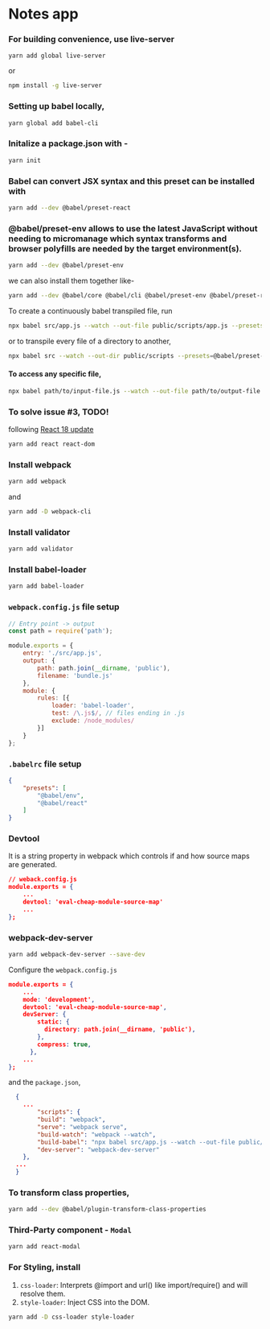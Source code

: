 # Notes app

### For building convenience, use live-server
```
yarn add global live-server
```

or
```sh
npm install -g live-server
```

### Setting up babel locally,
```sh
yarn global add babel-cli
```

### Initalize a package.json with -
```sh
yarn init
```

### Babel can convert JSX syntax and this preset can be installed with
```sh
yarn add --dev @babel/preset-react
```
### @babel/preset-env allows to use the latest JavaScript without needing to micromanage which syntax transforms and browser polyfills are needed by the target environment(s).
```sh
yarn add --dev @babel/preset-env
```

we can also install them together like- 
```sh
yarn add --dev @babel/core @babel/cli @babel/preset-env @babel/preset-react
```

To create a continuously babel transpiled file, run
```sh
npx babel src/app.js --watch --out-file public/scripts/app.js --presets=@babel/preset-env,@babel/preset-react
```
or to transpile every file of a directory to another,
```sh
npx babel src --watch --out-dir public/scripts --presets=@babel/preset-env,@babel/preset-react
```

#### To access any specific file,
```sh
npx babel path/to/input-file.js --watch --out-file path/to/output-file.js --presets=@babel/preset-env,@babel/preset-react
```

### To solve issue #3, TODO! 

following [React 18 update](https://react.dev/blog/2022/03/08/react-18-upgrade-guide#updates-to-client-rendering-apis)
```sh
yarn add react react-dom
```

### Install webpack
```sh
yarn add webpack
```
and
```sh
yarn add -D webpack-cli
``` 

### Install validator
```sh
yarn add validator
```

### Install babel-loader
```sh
yarn add babel-loader
```

### `webpack.config.js` file setup
```js
// Entry point -> output
const path = require('path');

module.exports = {
    entry: './src/app.js',
    output: {
        path: path.join(__dirname, 'public'),
        filename: 'bundle.js'
    },
    module: {
        rules: [{
            loader: 'babel-loader',
            test: /\.js$/, // files ending in .js
            exclude: /node_modules/
        }]
    }
};

```

### `.babelrc` file setup
```json
{
    "presets": [
        "@babel/env",
        "@babel/react"
    ]
}
```

### Devtool
It is a string property in webpack which controls if and how source maps are generated.
```json
// weback.config.js
module.exports = {
    ...
    devtool: 'eval-cheap-module-source-map'
    ...
};
```

### webpack-dev-server
```sh
yarn add webpack-dev-server --save-dev
```

Configure the `webpack.config.js`
```json
module.exports = {
    ...
    mode: 'development',
    devtool: 'eval-cheap-module-source-map',
    devServer: {
        static: {
          directory: path.join(__dirname, 'public'),
        },
        compress: true,
      },
    ...
};
```

and the `package.json`,
```json
  {
    ...
        "scripts": {
        "build": "webpack",
        "serve": "webpack serve",
        "build-watch": "webpack --watch",
        "build-babel": "npx babel src/app.js --watch --out-file public/scripts/app.js --presets=@babel/preset-env,@babel/preset-react",
        "dev-server": "webpack-dev-server"
    },
  ...
  }
```

### To transform class properties,
```sh
yarn add --dev @babel/plugin-transform-class-properties
```
### Third-Party component - `Modal`
```sh
yarn add react-modal
```

### For Styling, install

1. `css-loader`: Interprets @import and url() like import/require() and will resolve them.
2. `style-loader`: Inject CSS into the DOM.

```sh
yarn add -D css-loader style-loader
```
